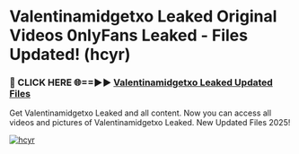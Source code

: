 # Valentinamidgetxo Leaked Original Videos 0nlyFans Leaked - Files Updated! (hcyr)

<h3>🔴 CLICK HERE 🌐==►► <a href="https://tinyurl.com/2jnfzry5" rel="nofollow">Valentinamidgetxo Leaked Updated Files</a></h3>

Get Valentinamidgetxo Leaked and all content. Now you can access all videos and pictures of Valentinamidgetxo Leaked. New Updated Files 2025!

[![hcyr](https://i.imgur.com/GyGTBgg.gif)](https://tinyurl.com/2jnfzry5)
